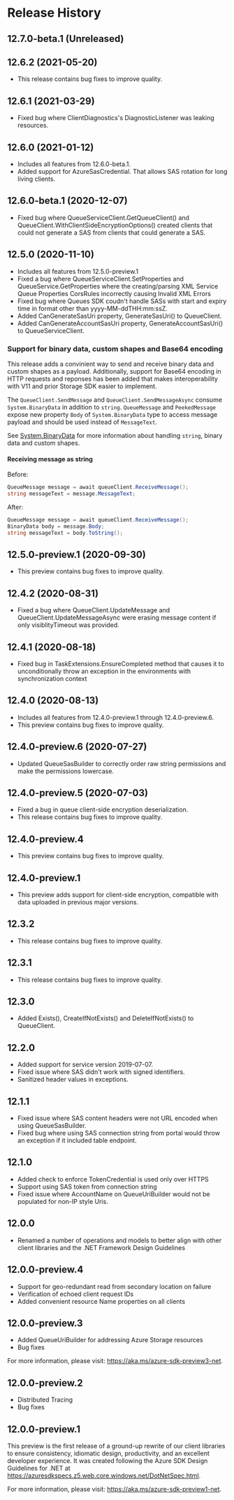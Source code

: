 # Release History

## 12.7.0-beta.1 (Unreleased)


## 12.6.2 (2021-05-20)
- This release contains bug fixes to improve quality.

## 12.6.1 (2021-03-29)
- Fixed bug where ClientDiagnostics's DiagnosticListener was leaking resources.

## 12.6.0 (2021-01-12)
- Includes all features from 12.6.0-beta.1.
- Added support for AzureSasCredential. That allows SAS rotation for long living clients.

## 12.6.0-beta.1 (2020-12-07)
- Fixed bug where QueueServiceClient.GetQueueClient() and QueueClient.WithClientSideEncryptionOptions() created clients that could not generate a SAS from clients that could generate a SAS.

## 12.5.0 (2020-11-10)
- Includes all features from 12.5.0-preview.1
- Fixed a bug where QueueServiceClient.SetProperties and QueueService.GetProperties where the creating/parsing XML Service Queue Properties CorsRules incorrectly causing Invalid XML Errors
- Fixed bug where Queues SDK coudn't handle SASs with start and expiry time in format other than yyyy-MM-ddTHH:mm:ssZ.
- Added CanGenerateSasUri property, GenerateSasUri() to QueueClient.
- Added CanGenerateAccountSasUri property, GenerateAccountSasUri() to QueueServiceClient.

### Support for binary data, custom shapes and Base64 encoding
This release adds a convinient way to send and receive binary data and custom shapes as a payload.
Additionally, support for Base64 encoding in HTTP requests and reponses has been added that makes interoperability with V11 and prior Storage SDK easier to implement.

The `QueueClient.SendMessage` and `QueueClient.SendMessageAsync` consume `System.BinaryData` in addition to `string`.
`QueueMessage` and `PeekedMessage` expose new property `Body` of `System.BinaryData` type to access message payload and should be used instead of `MessageText`.

See [System.BinaryData](https://github.com/Azure/azure-sdk-for-net/blob/System.Memory.Data_1.0.0/sdk/core/System.Memory.Data/README.md) for more information about handling `string`, binary data and custom shapes.

#### Receiving message as string
Before:
```C#
QueueMessage message = await queueClient.ReceiveMessage();
string messageText = message.MessageText;
```

After:
```C#
QueueMessage message = await queueClient.ReceiveMessage();
BinaryData body = message.Body;
string messageText = body.ToString();
```

## 12.5.0-preview.1 (2020-09-30)
- This preview contains bug fixes to improve quality.

## 12.4.2 (2020-08-31)
- Fixed a bug where QueueClient.UpdateMessage and QueueClient.UpdateMessageAsync were erasing message content if only visiblityTimeout was provided.

## 12.4.1 (2020-08-18)
- Fixed bug in TaskExtensions.EnsureCompleted method that causes it to unconditionally throw an exception in the environments with synchronization context

## 12.4.0 (2020-08-13)
- Includes all features from 12.4.0-preview.1 through 12.4.0-preview.6.
- This preview contains bug fixes to improve quality.

## 12.4.0-preview.6 (2020-07-27)
- Updated QueueSasBuilder to correctly order raw string permissions and make the permissions lowercase.

## 12.4.0-preview.5 (2020-07-03)
- Fixed a bug in queue client-side encryption deserialization.
- This release contains bug fixes to improve quality.

## 12.4.0-preview.4 
- This preview contains bug fixes to improve quality.

## 12.4.0-preview.1 
- This preview adds support for client-side encryption, compatible with data uploaded in previous major versions.

## 12.3.2 
- This release contains bug fixes to improve quality.

## 12.3.1 
- This release contains bug fixes to improve quality.

## 12.3.0 
- Added Exists(), CreateIfNotExists() and DeleteIfNotExists() to QueueClient.

## 12.2.0 
- Added support for service version 2019-07-07.
- Fixed issue where SAS didn't work with signed identifiers.
- Sanitized header values in exceptions.

## 12.1.1 
 - Fixed issue where SAS content headers were not URL encoded when using QueueSasBuilder.
 - Fixed bug where using SAS connection string from portal would throw an exception if it included
   table endpoint.

## 12.1.0 
- Added check to enforce TokenCredential is used only over HTTPS
- Support using SAS token from connection string
- Fixed issue where AccountName on QueueUriBuilder would not be populated
  for non-IP style Uris.

## 12.0.0 
- Renamed a number of operations and models to better align with other client
  libraries and the .NET Framework Design Guidelines

## 12.0.0-preview.4 
- Support for geo-redundant read from secondary location on failure
- Verification of echoed client request IDs
- Added convenient resource Name properties on all clients

## 12.0.0-preview.3 
- Added QueueUriBuilder for addressing Azure Storage resources
- Bug fixes

For more information, please visit: https://aka.ms/azure-sdk-preview3-net.

## 12.0.0-preview.2 
- Distributed Tracing
- Bug fixes

## 12.0.0-preview.1 
This preview is the first release of a ground-up rewrite of our client
libraries to ensure consistency, idiomatic design, productivity, and an
excellent developer experience.  It was created following the Azure SDK Design
Guidelines for .NET at https://azuresdkspecs.z5.web.core.windows.net/DotNetSpec.html.

For more information, please visit: https://aka.ms/azure-sdk-preview1-net.
